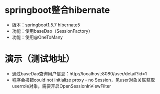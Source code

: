 # springboot整合hibernate
* 版本：springboot1.5.7 hibernate5
* 功能：使用baseDao（SessionFactory）
* 功能：使用@OneToMany

# 演示（测试地址）
* 通过baseDao查询用户信息：http://localhost:8080/user/detail?id=1
* 程序会报错could not initialize proxy - no Session，见user对象关联获取userrole对象，需要开启OpenSessionInViewFilter
